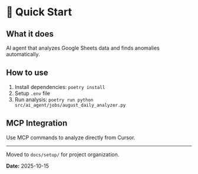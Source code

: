 # 🚀 Quick Start

## What it does

AI agent that analyzes Google Sheets data and finds anomalies automatically.

## How to use

1. Install dependencies: `poetry install`
2. Setup `.env` file
3. Run analysis: `poetry run python src/ai_agent/jobs/august_daily_analyzer.py`

## MCP Integration

Use MCP commands to analyze directly from Cursor.

---

Moved to `docs/setup/` for project organization.

**Date:** 2025-10-15

